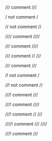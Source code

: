 /// comment ///

/ not comment /

// not comment //

//// comment ////

/// comment ////

/// comment // ///

///
comment
///

/! not comment /

//! not comment //

///! comment ///

///! comment ////

///! comment // ///

////! comment /// ////

///!
comment
///